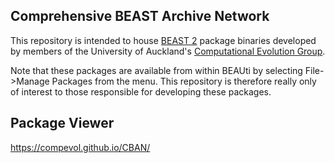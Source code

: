 Comprehensive BEAST Archive Network
-----------------------------------

This repository is intended to house [BEAST 2](http://www.beast2.org) package binaries developed by members of the University of Auckland's [Computational Evolution Group](http://compevol.auckland.ac.nz/).

Note that these packages are available from within BEAUti by selecting File->Manage Packages from the menu.  This repository is therefore really only of interest to those responsible for developing these packages.

## Package Viewer

https://compevol.github.io/CBAN/

